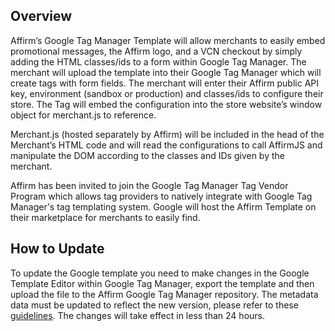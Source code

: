 ## Overview
Affirm’s Google Tag Manager Template will allow merchants to easily embed promotional messages, the Affirm logo, and a VCN checkout by simply adding the HTML classes/ids to a form within Google Tag Manager. The merchant will upload the template into their Google Tag Manager which will create tags with form fields. The merchant will enter their Affirm public API key, environment (sandbox or production) and classes/ids to configure their store. The Tag will embed the configuration into the store website’s window object for merchant.js to reference.

Merchant.js (hosted separately by Affirm) will be included in the head of the Merchant’s HTML code and will read the configurations to call AffirmJS and manipulate the DOM according to the classes and IDs given by the merchant.

Affirm has been invited to join the Google Tag Manager Tag Vendor Program which allows tag providers to natively integrate with Google Tag Manager's tag templating system. Google will host the Affirm Template on their marketplace for merchants to easily find.

## How to Update

To update the Google template you need to make changes in the Google Template Editor within Google Tag Manager, export the template and then upload the file to the Affirm Google Tag Manager repository. The metadata data must be updated to reflect the new version, please refer to these [guidelines](https://developers.google.com/tag-manager/templates/gallery#update_your_template). The changes will take effect in less than 24 hours.
